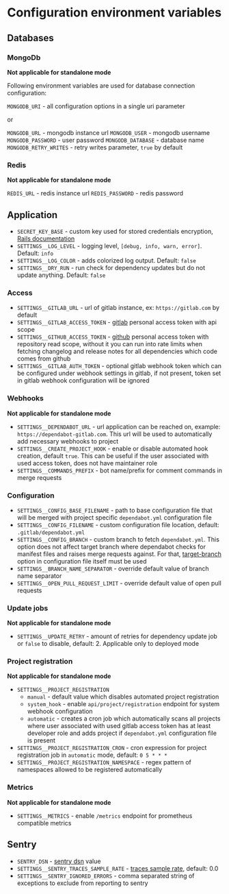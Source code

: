 # Configuration environment variables

## Databases

### MongoDb

**Not applicable for standalone mode**

Following environment variables are used for database connection configuration:

`MONGODB_URI` - all configuration options in a single uri parameter

or

`MONGODB_URL` - mongodb instance url
`MONGODB_USER` - mongodb username
`MONGODB_PASSWORD` - user password
`MONGODB_DATABASE` - database name
`MONGODB_RETRY_WRITES` - retry writes parameter, `true` by default

### Redis

**Not applicable for standalone mode**

`REDIS_URL` - redis instance url
`REDIS_PASSWORD` - redis password

## Application

* `SECRET_KEY_BASE` - custom key used for stored credentials encryption, [Rails documentation](https://apidock.com/rails/v6.0.0/Rails/Application/secret_key_base)
* `SETTINGS__LOG_LEVEL` - logging level, `[debug, info, warn, error]`. Default: `info`
* `SETTINGS__LOG_COLOR` - adds colorized log output. Default: `false`
* `SETTINGS__DRY_RUN` - run check for dependency updates but do not update anything. Default: `false`

### Access

* `SETTINGS__GITLAB_URL` - url of gitlab instance, ex: `https://gitlab.com` by default
* `SETTINGS__GITLAB_ACCESS_TOKEN` - [gitlab](https://docs.gitlab.com/ee/user/profile/personal_access_tokens.html) personal access token with api scope
* `SETTINGS__GITHUB_ACCESS_TOKEN` - [github](https://docs.github.com/en/github/authenticating-to-github/creating-a-personal-access-token) personal access token with repository read scope, without it you can run into rate limits when fetching changelog and release notes for all dependencies which code comes from github
* `SETTINGS__GITLAB_AUTH_TOKEN` - optional gitlab webhook token which can be configured under webhook settings in gitlab, if not present,
token set in gitlab webhook configuration will be ignored

### Webhooks

**Not applicable for standalone mode**

* `SETTINGS__DEPENDABOT_URL` - url application can be reached on, example: `https://dependabot-gitlab.com`. This url will be used to automatically
add necessary webhooks to project
* `SETTINGS__CREATE_PROJECT_HOOK` - enable or disable automated hook creation, default `true`. This can be useful if the user associated with used access token, does not have maintainer role
* `SETTINGS__COMMANDS_PREFIX` - bot name/prefix for comment commands in merge requests

### Configuration

* `SETTINGS__CONFIG_BASE_FILENAME` - path to base configuration file that will be merged with project specific `dependabot.yml` configuration file
* `SETTINGS__CONFIG_FILENAME` - custom configuration file location, default: `.gitlab/dependabot.yml`
* `SETTINGS__CONFIG_BRANCH` - custom branch to fetch `dependabot.yml`. This option does not affect target branch where dependabot checks for manifest files and raises merge requests against. For that, [target-branch](https://docs.github.com/en/code-security/dependabot/dependabot-version-updates/configuration-options-for-the-dependabot.yml-file#target-branch) option in configuration file itself must be used
* `SETTINGS__BRANCH_NAME_SEPARATOR` - override default value of branch name separator
* `SETTINGS__OPEN_PULL_REQUEST_LIMIT` - override default value of open pull requests

### Update jobs

**Not applicable for standalone mode**

* `SETTINGS__UPDATE_RETRY` - amount of retries for dependency update job or `false` to disable, default: 2. Applicable only to deployed mode

### Project registration

**Not applicable for standalone mode**

* `SETTINGS__PROJECT_REGISTRATION`
  * `manual` - default value which disables automated project registration
  * `system_hook` - enable `api/project/registration` endpoint for system webhook configuration
  * `automatic` - creates a cron job which automatically scans all projects where user associated with used gitlab access token has at least developer role and adds project if `dependabot.yml` configuration file is present
* `SETTINGS__PROJECT_REGISTRATION_CRON` - cron expression for project registration job in `automatic` mode, default: `0 5 * * *`
* `SETTINGS__PROJECT_REGISTRATION_NAMESPACE` - regex pattern of namespaces allowed to be registered automatically

### Metrics

**Not applicable for standalone mode**

* `SETTINGS__METRICS` - enable `/metrics` endpoint for prometheus compatible metrics

## Sentry

* `SENTRY_DSN` - [sentry dsn](https://docs.sentry.io/platforms/ruby/configuration/options/#environment-variables) value
* `SETTINGS__SENTRY_TRACES_SAMPLE_RATE` - [traces sample rate](https://docs.sentry.io/platforms/ruby/performance/#configure-the-sample-rate), default: 0.0
* `SETTINGS__SENTRY_IGNORED_ERRORS` - comma separated string of exceptions to exclude from reporting to sentry
